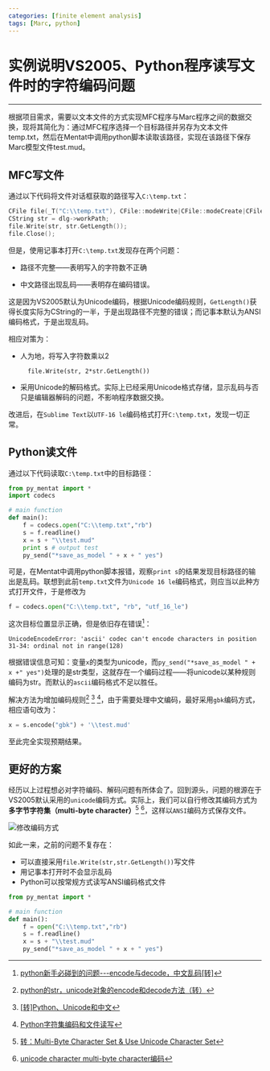 ```yaml
---
categories: [finite element analysis]
tags: [Marc, python]
---
```


# 实例说明VS2005、Python程序读写文件时的字符编码问题

---

根据项目需求，需要以文本文件的方式实现MFC程序与Marc程序之间的数据交换，现将其简化为：通过MFC程序选择一个目标路径并另存为文本文件temp.txt，然后在Mentat中调用python脚本读取该路径，实现在该路径下保存Marc模型文件test.mud。

## MFC写文件

通过以下代码将文件对话框获取的路径写入`C:\temp.txt`：

```cpp
CFile file(_T("C:\\temp.txt"), CFile::modeWrite|CFile::modeCreate|CFile::typeBinary);
CString str = dlg->workPath;
file.Write(str, str.GetLength());
file.Close();
```

但是，使用记事本打开`C:\temp.txt`发现存在两个问题：

* 路径不完整——表明写入的字符数不正确

* 中文路径出现乱码——表明存在编码错误。

这是因为VS2005默认为Unicode编码，根据Unicode编码规则，`GetLength()`获得长度实际为CString的一半，于是出现路径不完整的错误；而记事本默认为ANSI编码格式，于是出现乱码。

相应对策为：

* 人为地，将写入字符数乘以2

        file.Write(str, 2*str.GetLength())

* 采用Unicode的解码格式。实际上已经采用Unicode格式存储，显示乱码与否只是编辑器解码的问题，不影响程序数据交换。

改进后，在`Sublime Text`以`UTF-16 le`编码格式打开`C:\temp.txt`，发现一切正常。

## Python读文件

通过以下代码读取`C:\temp.txt`中的目标路径：

```python
from py_mentat import *
import codecs

# main function
def main():
    f = codecs.open("C:\\temp.txt","rb")
    s = f.readline()
    x = s + "\\test.mud"
    print s # output test
    py_send("*save_as_model " + x + " yes")
```

可是，在Mentat中调用python脚本报错，观察`print s`的结果发现目标路径的输出是乱码。联想到此前`temp.txt`文件为`Unicode 16 le`编码格式，则应当以此种方式打开文件，于是修改为

```python
f = codecs.open("C:\\temp.txt", "rb", "utf_16_le")
```

这次目标位置显示正确，但是依旧存在错误[^1]：


    UnicodeEncodeError: 'ascii' codec can't encode characters in position 31-34: ordinal not in range(128)

根据错误信息可知：变量`x`的类型为unicode，而`py_send("*save_as_model " + x +" yes")`处理的是str类型，这就存在一个编码过程——将unicode以某种规则编码为str。而默认的`ascii`编码格式不足以胜任。

解决方法为增加编码规则[^2] [^3] [^4]，由于需要处理中文编码，最好采用`gbk`编码方式，相应语句改为：

```python
x = s.encode("gbk") + '\\test.mud'
```

至此完全实现预期结果。


## 更好的方案

经历以上过程想必对字符编码、解码问题有所体会了。回到源头，问题的根源在于VS2005默认采用的`unicode`编码方式。实际上，我们可以自行修改其编码方式为 **多字节字符集（multi-byte character）**[^5] [^6]，这样以`ANSI`编码方式保存文件。

![修改编码方式](images/2012-10-10-01.jpg)


如此一来，之前的问题不复存在：

* 可以直接采用`file.Write(str,str.GetLength())`写文件
* 用记事本打开时不会显示乱码
* Python可以按常规方式读写ANSI编码格式文件

```python
from py_mentat import *

# main function
def main():
    f = open("C:\\temp.txt","rb")
    s = f.readline()
    x = s + "\\test.mud"
    py_send("*save_as_model " + x + " yes")
```


[^1]: [python新手必碰到的问题---encode与decode，中文乱码[转]](http://www.51testing.com/?uid-524463-action-viewspace-itemid-817888)
[^2]: [python的str，unicode对象的encode和decode方法（转）](http://www.cnblogs.com/DxSoft/archive/2010/05/21/1741043.html)
[^3]: [[转]Python、Unicode和中文](http://www.blogjava.net/pts/archive/2008/02/25/182076.html)
[^4]: [Python字符集编码和文件读写](http://blog.csdn.net/lf8289/article/details/2465196)
[^5]: [转：Multi-Byte Character Set &amp; Use Unicode Character Set](http://blog.sina.com.cn/s/blog_78fd98af0100xlgq.html)
[^6]: [unicode character multi-byte character编码](http://blog.163.com/dujinhui1988@126/blog/static/14028002720114141012541/)